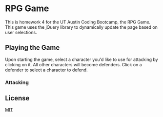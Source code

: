 # RPG Game
This is homework 4 for the UT Austin Coding Bootcamp, the RPG Game. This game uses the jQuery library to dynamically update the page based on user selections. 

## Playing the Game

Upon starting the game, select a character you'd like to use for attacking by clicking on it. All other characters will become defenders. Click on a defender to select a character to defend.

### Attacking

## License
[MIT](https://choosealicense.com/licenses/mit/)